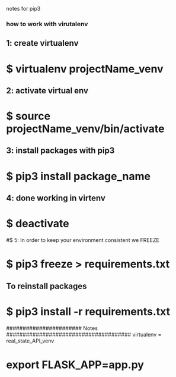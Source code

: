 notes for pip3

### how to work with virutalenv
## 1: create virtualenv
# $ virtualenv projectName_venv

## 2: activate virtual env
# $ source projectName_venv/bin/activate

## 3: install packages with pip3
# $ pip3 install package_name

## 4: done working in virtenv
# $ deactivate

#$ 5: In order to keep your environment consistent we FREEZE
# $ pip3 freeze > requirements.txt

## To reinstall packages 
# $ pip3 install -r requirements.txt

####################### Notes ######################################
virtualenv = real_state_API_venv

<!-- used to interact with application from command line -->
# export FLASK_APP=app.py



<!-- [
  {
    "Datum": 20180717,
    "Naam / Omschrijving": "Hr W Verhoef personal",
    "Rekening": "NL46INGB0701357983",
    "Tegenrekening": "NL44INGB0009399983",
    "Code": "GT",
    "Af Bij": "Af",
    "Bedrag (EUR)": "4,50",
    "MutatieSoort": "Online bankieren",
    "Mededelingen": "Naam: Hr W Verhoef personal Omschrijving: Terugbetaling printerette dd17 contract IBAN: NL44INGB0009399983"
  },
  {
    "Datum": 20180717,
    "Naam / Omschrijving": "Hr W Verhoef",
    "Rekening": "NL46INGB0701357983",
    "Tegenrekening": "",
    "Code": "GT",
    "Af Bij": "Bij",
    "Bedrag (EUR)": "30,00",
    "MutatieSoort": "Online bankieren",
    "Mededelingen": "Van Oranje spaarrekening V76937365"
  }] -->